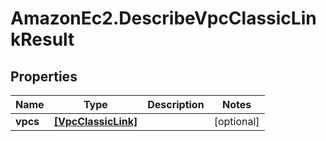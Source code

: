# AmazonEc2.DescribeVpcClassicLinkResult

## Properties

Name | Type | Description | Notes
------------ | ------------- | ------------- | -------------
**vpcs** | [**[VpcClassicLink]**](VpcClassicLink.md) |  | [optional] 


